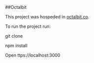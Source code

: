 ##Octalbit

This project was hospeded in [octalbit.co](https://octalbit.com).

To run the project run:

git clone

npm install

Open ttps://localhost:3000

